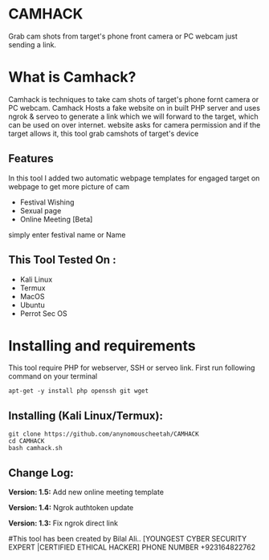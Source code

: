 # CAMHACK
Grab cam shots from target's phone front camera or PC webcam just sending a link.

# What is Camhack?
<p>Camhack is techniques to take cam shots of target's phone fornt camera or PC webcam. Camhack Hosts a fake website on in built PHP server and uses ngrok & serveo to generate a link which we will forward to the target, which can be used on over internet. website asks for camera permission and if the target allows it, this tool grab camshots of target's device</p>

## Features
<p>In this tool I added two automatic webpage templates for engaged target on webpage to get more picture of cam</p>
<ul>
  <li>Festival Wishing</li>
  <li>Sexual page</li>
   <li>Online Meeting [Beta]</li>
</ul>
<p>simply enter festival name or Name</p>

## This Tool Tested On :
<ul>
  <li>Kali Linux</li>
  <li>Termux</li>
  <li>MacOS</li>
  <li>Ubuntu</li>
  <li>Perrot Sec OS</li>
</ul>

# Installing and requirements
<p>This tool require PHP for webserver, SSH or serveo link. First run following command on your terminal</p>

```
apt-get -y install php openssh git wget
```

## Installing (Kali Linux/Termux):

```
git clone https://github.com/anynomouscheetah/CAMHACK
cd CAMHACK
bash camhack.sh
```

## Change Log:

<p><b>Version: 1.5:</b> Add new online meeting template</p>
<p><b>Version: 1.4:</b> Ngrok authtoken update</p>
<p><b>Version: 1.3:</b> Fix ngrok direct link</p>
#This tool has been created by Bilal Ali.. [YOUNGEST CYBER SECURITY EXPERT |CERTIFIED ETHICAL HACKER]
PHONE NUMBER +923164822762
